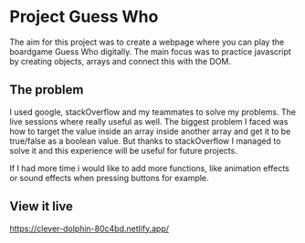 # Project Guess Who

The aim for this project was to create a webpage where you can play the boardgame Guess Who digitally. The main focus was to practice javascript by creating objects, arrays and connect this with the DOM.

## The problem

I used google, stackOverflow and my teammates to solve my problems. The live sessions where really useful as well. The biggest problem I faced was how to target the value inside an array inside another array and get it to be true/false as a boolean value. But thanks to stackOverflow I managed to solve it and this experience will be useful for future projects. 

If I had more time i would like to add more functions, like animation effects or sound effects when pressing buttons for example. 


## View it live

https://clever-dolphin-80c4bd.netlify.app/

